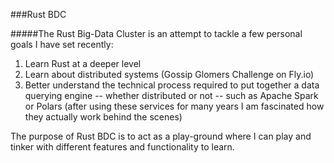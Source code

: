 ###Rust BDC

#####The Rust Big-Data Cluster is an attempt to tackle a few personal goals I have set recently:

1. Learn Rust at a deeper level
2. Learn about distributed systems (Gossip Glomers Challenge on Fly.io)
3. Better understand the technical process required to put together a data querying engine -- whether distributed or not -- such as Apache Spark or Polars (after using these services for many years I am fascinated how they actually work behind the scenes)

The purpose of Rust BDC is to act as a play-ground where I can play and tinker with different features and functionality to learn.